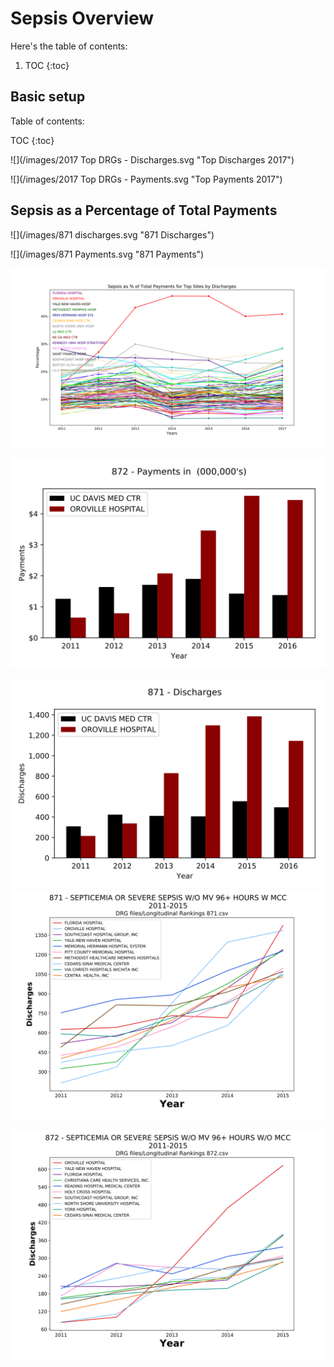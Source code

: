 # Sepsis Overview


Here's the table of contents:

1. TOC
{:toc}

## Basic setup

Table of contents:

TOC
{:toc}






![](/images/2017 Top DRGs - Discharges.svg "Top Discharges 2017")     


![](/images/2017 Top DRGs - Payments.svg "Top Payments 2017")     




## Sepsis as a Percentage of Total Payments


![](/images/871 discharges.svg "871 Discharges")      

![](/images/871 Payments.svg "871 Payments")     




![](/images/SepsisPercentageTotalPayments.svg "Sepsis as % of Total Payments")     



![](/images/872__Payments__UC_DAVIS_MED_CTR_vs_OROVILLE_HOSPITAL.svg "ucd vs oroville")     




![](/images/871DischargesUCDvsOrovile.svg "ucd vs oroville")     
![](/images/871Top10.svg "872 2011 - 2105")  
 


![](/images/872.svg "872 2011 - 2105")  






